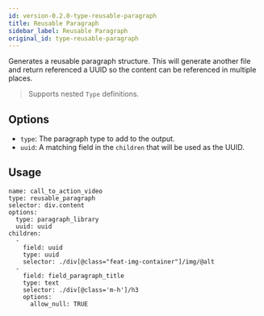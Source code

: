 ```yaml
---
id: version-0.2.0-type-reusable-paragraph
title: Reusable Paragraph
sidebar_label: Reusable Paragraph
original_id: type-reusable-paragraph
---
```


Generates a reusable paragraph structure. This will generate another file and return referenced a UUID so the content can be referenced in multiple places.

> Supports nested `Type` definitions.

## Options

- `type`*<string>*: The paragraph type to add to the output.
- `uuid`*<string>*: A matching field in the `children` that will be used as the UUID.

## Usage

```
name: call_to_action_video
type: reusable_paragraph
selector: div.content
options:
  type: paragraph_library
  uuid: uuid
children:
  -
    field: uuid
    type: uuid
    selector: ./div[@class="feat-img-container"]/img/@alt
  -
    field: field_paragraph_title
    type: text
    selector: ./div[@class='m-h']/h3
    options:
      allow_null: TRUE
```
